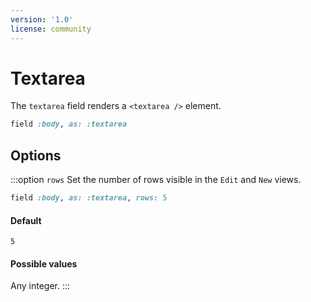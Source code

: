 ```yaml
---
version: '1.0'
license: community
---
```


# Textarea

The `textarea` field renders a `<textarea />` element.

```ruby
field :body, as: :textarea
```

## Options


:::option `rows`
Set the number of rows visible in the `Edit` and `New` views.

```ruby
field :body, as: :textarea, rows: 5
```

#### Default

`5`

#### Possible values

Any integer.
:::
